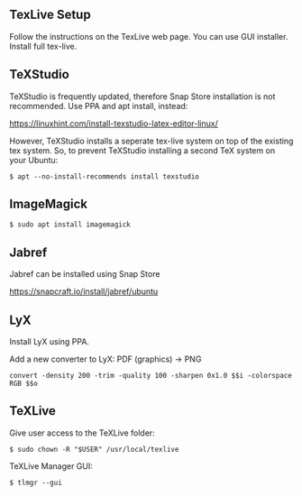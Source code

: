 ## TexLive Setup

Follow the instructions on the TexLive web page. You can use GUI installer. Install full tex-live.

## TeXStudio

TeXStudio is frequently updated, therefore Snap Store installation is not recommended. Use PPA and apt install, instead:

<https://linuxhint.com/install-texstudio-latex-editor-linux/>

However, TeXStudio installs a seperate tex-live system on top of the existing tex system. So, to prevent TeXStudio installing a second TeX system on your Ubuntu:

`$ apt --no-install-recommends install texstudio`

## ImageMagick

`$ sudo apt install imagemagick`

## Jabref

Jabref can be installed using Snap Store

<https://snapcraft.io/install/jabref/ubuntu>


## LyX

Install LyX using PPA.

Add a new converter to LyX: PDF (graphics) -> PNG

`convert -density 200 -trim -quality 100 -sharpen 0x1.0 $$i -colorspace RGB $$o`

## TeXLive

Give user access to the TeXLive folder:

`$ sudo chown -R "$USER" /usr/local/texlive`

TeXLive Manager GUI:

`$ tlmgr --gui`